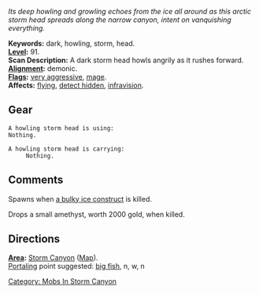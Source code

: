 *Its deep howling and growling echoes from the ice all around as this
arctic storm head spreads along the narrow canyon, intent on vanquishing
everything.*

**Keywords:** dark, howling, storm, head.  
**[Level](Level.md "wikilink"):** 91.  
**Scan Description:** A dark storm head howls angrily as it rushes
forward.  
**[Alignment](Alignment.md "wikilink"):** demonic.  
**[Flags](:Category:_Mob_Types.md "wikilink"):** [very
aggressive](Aggressive_Mobs.md "wikilink"),
[mage](Spellcasting_Mobs.md "wikilink").  
**Affects:** [flying](Flying.md "wikilink"), [detect
hidden](Detect_Hidden.md "wikilink"),
[infravision](Infravision.md "wikilink").  

## Gear

`A howling storm head is using:`  
`Nothing.`

`A howling storm head is carrying:`  
`     Nothing.`

## Comments

Spawns when [a bulky ice construct](Bulky_Ice_Construct.md "wikilink")
is killed.

Drops a small amethyst, worth 2000 gold, when killed.

## Directions

**[Area](:Category:_Areas.md "wikilink"):** [Storm
Canyon](:Category:_Storm_Canyon.md "wikilink")
([Map](Storm_Canyon_Map.md "wikilink")).  
[Portaling](Portal.md "wikilink") point suggested: [big
fish](Big_Fish_In_Cold_Water.md "wikilink"), n, w, n  

[Category: Mobs In Storm
Canyon](Category:_Mobs_In_Storm_Canyon "wikilink")
